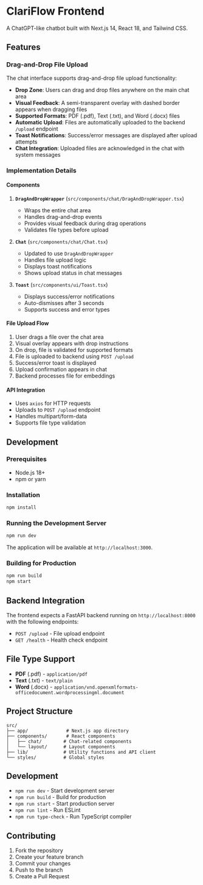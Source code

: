 # ClariFlow Frontend

A ChatGPT-like chatbot built with Next.js 14, React 18, and Tailwind CSS.

## Features

### Drag-and-Drop File Upload

The chat interface supports drag-and-drop file upload functionality:

- **Drop Zone**: Users can drag and drop files anywhere on the main chat area
- **Visual Feedback**: A semi-transparent overlay with dashed border appears when dragging files
- **Supported Formats**: PDF (.pdf), Text (.txt), and Word (.docx) files
- **Automatic Upload**: Files are automatically uploaded to the backend `/upload` endpoint
- **Toast Notifications**: Success/error messages are displayed after upload attempts
- **Chat Integration**: Uploaded files are acknowledged in the chat with system messages

### Implementation Details

#### Components

1. **`DragAndDropWrapper`** (`src/components/chat/DragAndDropWrapper.tsx`)
   - Wraps the entire chat area
   - Handles drag-and-drop events
   - Provides visual feedback during drag operations
   - Validates file types before upload

2. **`Chat`** (`src/components/chat/Chat.tsx`)
   - Updated to use `DragAndDropWrapper`
   - Handles file upload logic
   - Displays toast notifications
   - Shows upload status in chat messages

3. **`Toast`** (`src/components/ui/Toast.tsx`)
   - Displays success/error notifications
   - Auto-dismisses after 3 seconds
   - Supports success and error types

#### File Upload Flow

1. User drags a file over the chat area
2. Visual overlay appears with drop instructions
3. On drop, file is validated for supported formats
4. File is uploaded to backend using `POST /upload`
5. Success/error toast is displayed
6. Upload confirmation appears in chat
7. Backend processes file for embeddings

#### API Integration

- Uses `axios` for HTTP requests
- Uploads to `POST /upload` endpoint
- Handles multipart/form-data
- Supports file type validation

## Development

### Prerequisites

- Node.js 18+
- npm or yarn

### Installation

```bash
npm install
```

### Running the Development Server

```bash
npm run dev
```

The application will be available at `http://localhost:3000`.

### Building for Production

```bash
npm run build
npm start
```

## Backend Integration

The frontend expects a FastAPI backend running on `http://localhost:8000` with the following endpoints:

- `POST /upload` - File upload endpoint
- `GET /health` - Health check endpoint

## File Type Support

- **PDF** (.pdf) - `application/pdf`
- **Text** (.txt) - `text/plain`
- **Word** (.docx) - `application/vnd.openxmlformats-officedocument.wordprocessingml.document`

## Project Structure

```
src/
├── app/              # Next.js app directory
├── components/       # React components
│   ├── chat/        # Chat-related components
│   └── layout/      # Layout components
├── lib/             # Utility functions and API client
└── styles/          # Global styles
```

## Development

- `npm run dev` - Start development server
- `npm run build` - Build for production
- `npm run start` - Start production server
- `npm run lint` - Run ESLint
- `npm run type-check` - Run TypeScript compiler

## Contributing

1. Fork the repository
2. Create your feature branch
3. Commit your changes
4. Push to the branch
5. Create a Pull Request
